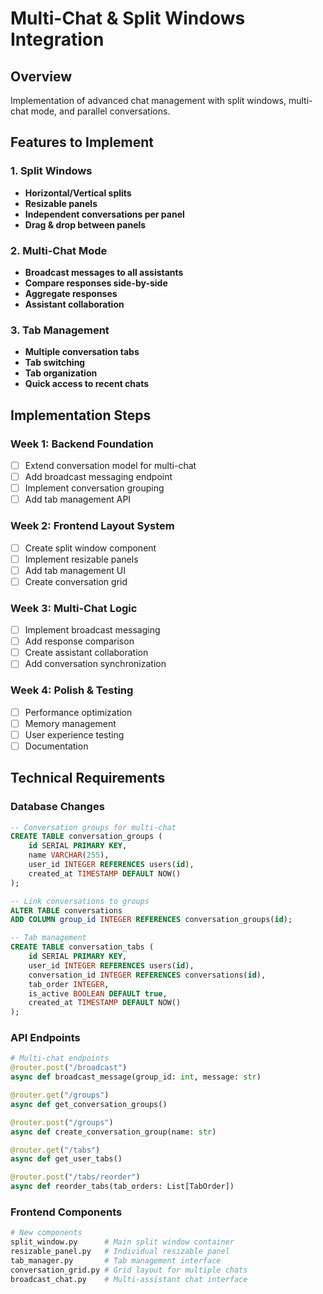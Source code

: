 # Multi-Chat & Split Windows Integration

## Overview
Implementation of advanced chat management with split windows, multi-chat mode, and parallel conversations.

## Features to Implement

### 1. Split Windows
- **Horizontal/Vertical splits**
- **Resizable panels**
- **Independent conversations per panel**
- **Drag & drop between panels**

### 2. Multi-Chat Mode
- **Broadcast messages to all assistants**
- **Compare responses side-by-side**
- **Aggregate responses**
- **Assistant collaboration**

### 3. Tab Management
- **Multiple conversation tabs**
- **Tab switching**
- **Tab organization**
- **Quick access to recent chats**

## Implementation Steps

### Week 1: Backend Foundation
- [ ] Extend conversation model for multi-chat
- [ ] Add broadcast messaging endpoint
- [ ] Implement conversation grouping
- [ ] Add tab management API

### Week 2: Frontend Layout System
- [ ] Create split window component
- [ ] Implement resizable panels
- [ ] Add tab management UI
- [ ] Create conversation grid

### Week 3: Multi-Chat Logic
- [ ] Implement broadcast messaging
- [ ] Add response comparison
- [ ] Create assistant collaboration
- [ ] Add conversation synchronization

### Week 4: Polish & Testing
- [ ] Performance optimization
- [ ] Memory management
- [ ] User experience testing
- [ ] Documentation

## Technical Requirements

### Database Changes
```sql
-- Conversation groups for multi-chat
CREATE TABLE conversation_groups (
    id SERIAL PRIMARY KEY,
    name VARCHAR(255),
    user_id INTEGER REFERENCES users(id),
    created_at TIMESTAMP DEFAULT NOW()
);

-- Link conversations to groups
ALTER TABLE conversations 
ADD COLUMN group_id INTEGER REFERENCES conversation_groups(id);

-- Tab management
CREATE TABLE conversation_tabs (
    id SERIAL PRIMARY KEY,
    user_id INTEGER REFERENCES users(id),
    conversation_id INTEGER REFERENCES conversations(id),
    tab_order INTEGER,
    is_active BOOLEAN DEFAULT true,
    created_at TIMESTAMP DEFAULT NOW()
);
```

### API Endpoints
```python
# Multi-chat endpoints
@router.post("/broadcast")
async def broadcast_message(group_id: int, message: str)

@router.get("/groups")
async def get_conversation_groups()

@router.post("/groups")
async def create_conversation_group(name: str)

@router.get("/tabs")
async def get_user_tabs()

@router.post("/tabs/reorder")
async def reorder_tabs(tab_orders: List[TabOrder])
```

### Frontend Components
```python
# New components
split_window.py      # Main split window container
resizable_panel.py   # Individual resizable panel
tab_manager.py       # Tab management interface
conversation_grid.py # Grid layout for multiple chats
broadcast_chat.py    # Multi-assistant chat interface
```
